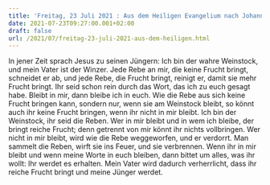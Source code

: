 ```yaml
---
title: 'Freitag, 23 Juli 2021 : Aus dem Heiligen Evangelium nach Johannes - Joh 15,1-8.'
date: 2021-07-23T09:27:00.001+02:00
draft: false
url: /2021/07/freitag-23-juli-2021-aus-dem-heiligen.html
---
```


In jener Zeit sprach Jesus zu seinen Jüngern: Ich bin der wahre Weinstock, und mein Vater ist der Winzer. Jede Rebe an mir, die keine Frucht bringt, schneidet er ab, und jede Rebe, die Frucht bringt, reinigt er, damit sie mehr Frucht bringt. Ihr seid schon rein durch das Wort, das ich zu euch gesagt habe. Bleibt in mir, dann bleibe ich in euch. Wie die Rebe aus sich keine Frucht bringen kann, sondern nur, wenn sie am Weinstock bleibt, so könnt auch ihr keine Frucht bringen, wenn ihr nicht in mir bleibt. Ich bin der Weinstock, ihr seid die Reben. Wer in mir bleibt und in wem ich bleibe, der bringt reiche Frucht; denn getrennt von mir könnt ihr nichts vollbringen. Wer nicht in mir bleibt, wird wie die Rebe weggeworfen, und er verdorrt. Man sammelt die Reben, wirft sie ins Feuer, und sie verbrennen. Wenn ihr in mir bleibt und wenn meine Worte in euch bleiben, dann bittet um alles, was ihr wollt: Ihr werdet es erhalten. Mein Vater wird dadurch verherrlicht, dass ihr reiche Frucht bringt und meine Jünger werdet.